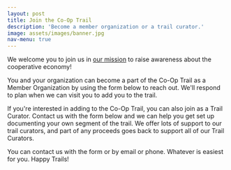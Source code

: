```yaml
---
layout: post
title: Join the Co-Op Trail
description: 'Become a member organization or a trail curator.'
image: assets/images/banner.jpg
nav-menu: true
---
```


We welcome you to join us in [our mission](about.html) to raise awareness about the cooperative economy!

You and your organization can become a part of the Co-Op Trail as a Member Organization by using the form below to reach out.  We'll respond to plan when we can visit you to add you to the trail.

If you're interested in adding to the Co-Op Trail, you can also join as a Trail Curator.  Contact us with the form below and we can help you get set up documenting your own segment of the trail. We offer lots of support to our trail curators, and part of any proceeds goes back to support all of our Trail Curators.

You can contact us with the form or by email or phone. Whatever is easiest for you.  Happy Trails!